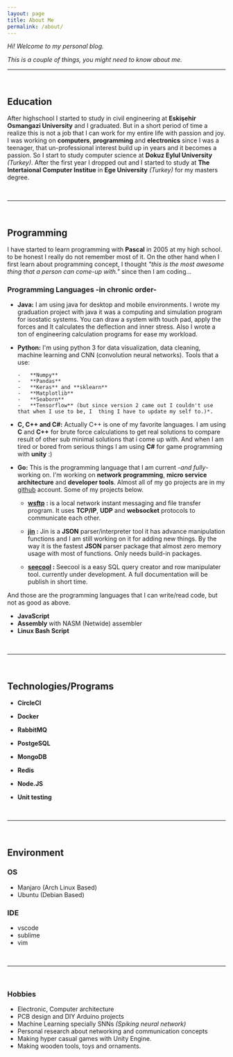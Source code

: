```yaml
---
layout: page
title: About Me
permalink: /about/
---
```


_Hi! Welcome to my personal blog._

_This is a couple of things, you might need to know about me._

---

<br>

## Education

After highschool I started to study in civil engineering at **Eskişehir Osmangazi University** and I graduated. But in a short period of time a realize this is not a job that I can work for my entire life with passion and joy. I was working on **computers**, **programming** and **electronics** since I was a teenager, that un-professional interest build up in years and it becomes a passion. So I start to study computer science at **Dokuz Eylul University** _(Turkey)_. After the first year I dropped out and I started to study at **The Intertaional Computer Institue** in **Ege University** _(Turkey)_ for my masters degree.

<br>

---

<br>

## Programming

I have started to learn programming with **Pascal** in 2005 at my high school. to be honest I really do not remember most of it. On the other hand when I first learn about programming concept, I thought _"this is the most awesome thing that a person can come-up with."_ since then I am coding...

### Programming Languages -in chronic order-

-   **Java:** I am using java for desktop and mobile environments. I wrote my graduation project with java it was a computing and simulation program for isostatic systems. You can draw a system with touch pad, apply the forces and It calculates the deflection and inner stress. Also I wrote a ton of engineering calculation programs for ease my workload.

-   **Python:** I'm using python 3 for data visualization, data cleaning, machine learning and CNN (convolution neural networks).
    Tools that a use:

        -	**Numpy**
        -	**Pandas**
        -	**Keras** and **sklearn**
        -	**Matplotlib**
        -	**Seaborn**
        -	**Tensorflow** (but since version 2 came out I couldn't use that when I use to be, I  thing I have to update my self to.)*.

-   **C, C++ and C#:** Actually C++ is one of my favorite languages. I am using **C** and **C++** for brute force calculations to get real solutions to compare result of other sub minimal solutions that i come up with. And when I am tired or bored from serious things I am using **C#** for game programming with **unity** :)

-   **Go:** This is the programming language that I am current -_and fully_- working on. I'm working on **network programming**, **micro service architecture** and **developer tools**. Almost all of my go projects are in my [github](https://github.com/ecoshub) account. Some of my projects below.

    -   **[wsftp](https://github.com/ecoshub/wsftp) :** is a local network instant messaging and file transfer program. It uses **TCP/IP**, **UDP** and **websocket** protocols to communicate each other.

    -   **[jin](https://github.com/ecoshub/jin) :** Jin is a **JSON** parser/interpreter tool it has advance manipulation functions and I am still working on it for adding new things. By the way it is the fastest **JSON** parser package that almost zero memory usage with most of functions. Only needs build-in packages.

    -   **[seecool](https://github.com/ecoshub/seecool) :** Seecool is a easy SQL query creator and row manipulater tool. currently under development. A full documentation will be publish in short time.

And those are the programming languages that I can write/read code, but not as good as above.

-   **JavaScript**
-   **Assembly** with NASM (Netwide) assembler
-   **Linux Bash Script**

<br>

---

<br>

## Technologies/Programs

-   **CircleCI**
-   **Docker**
-   **RabbitMQ**

-   **PostgeSQL**
-   **MongoDB**
-   **Redis**

-   **Node.JS**
-   **Unit testing**

<br>

---

<br>

## Environment

### OS

-   Manjaro (Arch Linux Based)
-   Ubuntu (Debian Based)

### IDE

-   vscode
-   sublime
-   vim

<br>

---

<br>

### Hobbies

-   Electronic, Computer architecture
-   PCB design and DIY Arduino projects
-   Machine Learning specially SNNs _(Spiking neural network)_
-   Personal research about networking and communication concepts
-   Making hyper casual games with Unity Engine.
-   Making wooden tools, toys and ornaments.
